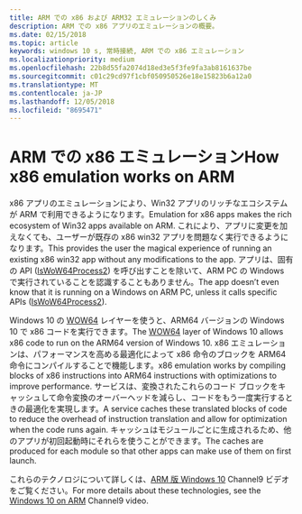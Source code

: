 ```yaml
---
title: ARM での x86 および ARM32 エミュレーションのしくみ
description: ARM での x86 アプリのエミュレーションの概要。
ms.date: 02/15/2018
ms.topic: article
keywords: windows 10 s, 常時接続, ARM での x86 エミュレーション
ms.localizationpriority: medium
ms.openlocfilehash: 22b8d55fa2074d18ed3e5f3fe9fa3ab8161637be
ms.sourcegitcommit: c01c29cd97f1cbf050950526e18e15823b6a12a0
ms.translationtype: MT
ms.contentlocale: ja-JP
ms.lasthandoff: 12/05/2018
ms.locfileid: "8695471"
---
```

# <a name="how-x86-emulation-works-on-arm"></a><span data-ttu-id="f3458-104">ARM での x86 エミュレーション</span><span class="sxs-lookup"><span data-stu-id="f3458-104">How x86 emulation works on ARM</span></span>
<span data-ttu-id="f3458-105">x86 アプリのエミュレーションにより、Win32 アプリのリッチなエコシステムが ARM で利用できるようになります。</span><span class="sxs-lookup"><span data-stu-id="f3458-105">Emulation for x86 apps makes the rich ecosystem of Win32 apps available on ARM.</span></span> <span data-ttu-id="f3458-106">これにより、アプリに変更を加えなくても、ユーザーが既存の x86 win32 アプリを問題なく実行できるようになります。</span><span class="sxs-lookup"><span data-stu-id="f3458-106">This provides the user the magical experience of running an existing x86 win32 app without any modifications to the app.</span></span> <span data-ttu-id="f3458-107">アプリは、固有の API ([IsWoW64Process2](https://msdn.microsoft.com/en-us/library/windows/desktop/mt804318.aspx)) を呼び出すことを除いて、ARM PC の Windows で実行されていることを認識することもありません。</span><span class="sxs-lookup"><span data-stu-id="f3458-107">The app doesn’t even know that it is running on a Windows on ARM PC, unless it calls specific APIs ([IsWoW64Process2](https://msdn.microsoft.com/en-us/library/windows/desktop/mt804318.aspx)).</span></span>

<span data-ttu-id="f3458-108">Windows 10 の [WOW64](https://msdn.microsoft.com/en-us/library/windows/desktop/aa384249(v=vs.85).aspx) レイヤーを使うと、ARM64 バージョンの Windows 10 で x86 コードを実行できます。</span><span class="sxs-lookup"><span data-stu-id="f3458-108">The [WOW64](https://msdn.microsoft.com/en-us/library/windows/desktop/aa384249(v=vs.85).aspx) layer of Windows 10 allows x86 code to run on the ARM64 version of Windows 10.</span></span> <span data-ttu-id="f3458-109">x86 エミュレーションは、パフォーマンスを高める最適化によって x86 命令のブロックを ARM64 命令にコンパイルすることで機能します。</span><span class="sxs-lookup"><span data-stu-id="f3458-109">x86 emulation works by compiling blocks of x86 instructions into ARM64 instructions with optimizations to improve performance.</span></span> <span data-ttu-id="f3458-110">サービスは、変換されたこれらのコード ブロックをキャッシュして命令変換のオーバーヘッドを減らし、コードをもう一度実行するときの最適化を実現します。</span><span class="sxs-lookup"><span data-stu-id="f3458-110">A service caches these translated blocks of code to reduce the overhead of instruction translation and allow for optimization when the code runs again.</span></span> <span data-ttu-id="f3458-111">キャッシュはモジュールごとに生成されるため、他のアプリが初回起動時にそれらを使うことができます。</span><span class="sxs-lookup"><span data-stu-id="f3458-111">The caches are produced for each module so that other apps can make use of them on first launch.</span></span> 

<span data-ttu-id="f3458-112">これらのテクノロジについて詳しくは、[ARM 版 Windows 10](https://channel9.msdn.com/Events/Build/2017/P4171) Channel9 ビデオをご覧ください。</span><span class="sxs-lookup"><span data-stu-id="f3458-112">For more details about these technologies, see the [Windows 10 on ARM](https://channel9.msdn.com/Events/Build/2017/P4171) Channel9 video.</span></span> 